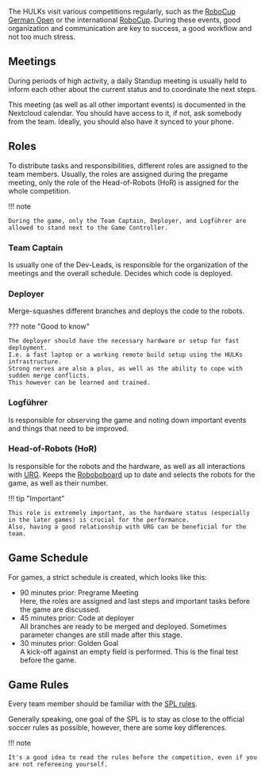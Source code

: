 The HULKs visit various competitions regularly, such as the [RoboCup German Open](https://robocup.de/german-open/) or the international [RoboCup](https://www.robocup.org/).
During these events, good organization and communication are key to success, a good workflow and not too much stress.

## Meetings

During periods of high activity, a daily Standup meeting is usually held to inform each other about the current status and to coordinate the next steps.

This meeting (as well as all other important events) is documented in the Nextcloud calendar.
You should have access to it, if not, ask somebody from the team.
Ideally, you should also have it synced to your phone.

## Roles

To distribute tasks and responsibilities, different roles are assigned to the team members.
Usually, the roles are assigned during the pregame meeting, only the role of the Head-of-Robots (HoR) is assigned for the whole competition.

!!! note

    During the game, only the Team Captain, Deployer, and Logführer are allowed to stand next to the Game Controller.

### Team Captain

Is usually one of the Dev-Leads, is responsible for the organization of the meetings and the overall schedule.
Decides which code is deployed.

### Deployer

Merge-squashes different branches and deploys the code to the robots.

??? note "Good to know"

    The deployer should have the necessary hardware or setup for fast deployment.
    I.e. a fast laptop or a working remote build setup using the HULKs infrastructure.
    Strong nerves are also a plus, as well as the ability to cope with sudden merge conflicts.
    This however can be learned and trained.

### Logführer

Is responsible for observing the game and noting down important events and things that need to be improved.

### Head-of-Robots (HoR)

Is responsible for the robots and the hardware, as well as all interactions with [URG](https://unitedrobotics.group/en/robots/nao).
Keeps the [Roboboboard](https://github.com/orgs/HULKs/projects/3) up to date and selects the robots for the game, as well as their number.

!!! tip "Important"

    This role is extremely important, as the hardware status (especially in the later games) is crucial for the performance.
    Also, having a good relationship with URG can be beneficial for the team.

## Game Schedule

For games, a strict schedule is created, which looks like this:

-   90 minutes prior: Pregrame Meeting <br>
    Here, the roles are assigned and last steps and important tasks before the game are discussed.
-   45 minutes prior: Code at deployer <br>
    All branches are ready to be merged and deployed.
    Sometimes parameter changes are still made after this stage.
-   30 minutes prior: Golden Goal <br>
    A kick-off against an empty field is performed. This is the final test before the game.

## Game Rules

Every team member should be familiar with the [SPL rules](https://spl.robocup.org/wp-content/uploads/SPL-Rules-master.pdf).

Generally speaking, one goal of the SPL is to stay as close to the official soccer rules as possible, however, there are some key differences.

!!! note

    It's a good idea to read the rules before the competition, even if you are not refereeing yourself.
